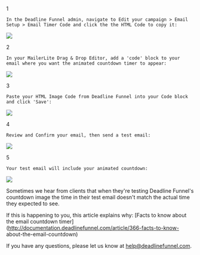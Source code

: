 1

    In the Deadline Funnel admin, navigate to Edit your campaign > Email Setup > Email Timer Code and click the the HTML Code to copy it:

![](https://s3.amazonaws.com/helpscout.net/docs/assets/53974d6ce4b0c76107b109d1/images/5a7e20d22c7d3a4a4198ffd7/file-M1HGYZqGl5.png)

2

    In your MailerLite Drag & Drop Editor, add a 'code' block to your email where you want the animated countdown timer to appear:

![](https://s3.amazonaws.com/helpscout.net/docs/assets/53974d6ce4b0c76107b109d1/images/591b6ca00428634b4a33303f/file-cB2fyhgsMN.png)

3

    Paste your HTML Image Code from Deadline Funnel into your Code block and click 'Save':

![](https://s3.amazonaws.com/helpscout.net/docs/assets/53974d6ce4b0c76107b109d1/images/591b6d5a0428634b4a333046/file-8AAZfduW85.png)

4

    Review and Confirm your email, then send a test email:

![](https://s3.amazonaws.com/helpscout.net/docs/assets/53974d6ce4b0c76107b109d1/images/591b6e172c7d3a057f8924b2/file-5p1g1MGHaA.png)

5

    Your test email will include your animated countdown:

![](https://s3.amazonaws.com/helpscout.net/docs/assets/53974d6ce4b0c76107b109d1/images/591b6ea60428634b4a333051/file-MdJHAHjaFs.png)

Sometimes we hear from clients that when they're testing Deadline Funnel's
countdown image the time in their test email doesn't match the actual time
they expected to see.

If this is happening to you, this article explains why: [Facts to know about
the email countdown
timer](http://documentation.deadlinefunnel.com/article/366-facts-to-know-
about-the-email-countdown)

If you have any questions, please let us know at
[help@deadlinefunnel.com](mailto:mailto:help@deadlinefunnel.com).

